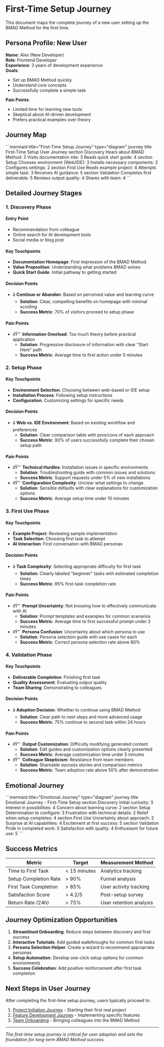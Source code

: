 ﻿# First-Time Setup Journey

This document maps the complete journey of a new user setting up the BMAD Method for the first time.

## Persona Profile: New User

**Name**: Alex (New Developer)  
**Role**: Frontend Developer  
**Experience**: 3 years of development experience  
**Goals**:
- Set up BMAD Method quickly
- Understand core concepts
- Successfully complete a simple task

**Pain Points**:
- Limited time for learning new tools
- Skeptical about AI-driven development
- Prefers practical examples over theory

## Journey Map

\```mermaid title="First-Time Setup Journey" type="diagram"
journey
    title First-Time Setup User Journey
    section Discovery
      Hears about BMAD Method: 3
      Visits documentation site: 3
      Reads quick start guide: 4
    section Setup
      Chooses environment (Web/IDE): 3
      Installs necessary components: 2
      Configures settings: 2
    section First Use
      Reads example project: 4
      Attempts simple task: 3
      Receives AI guidance: 5
    section Validation
      Completes first deliverable: 5
      Reviews output quality: 4
      Shares with team: 4
\```

## Detailed Journey Stages

### 1. Discovery Phase

#### Entry Point
- Recommendation from colleague
- Online search for AI development tools
- Social media or blog post

#### Key Touchpoints
- **Documentation Homepage**: First impression of the BMAD Method
- **Value Proposition**: Understanding what problems BMAD solves
- **Quick Start Guide**: Initial pathway to getting started

#### Decision Points
- â­ **Continue or Abandon**: Based on perceived value and learning curve
  - **Solution**: Clear, compelling benefits on homepage with minimal scrolling
  - **Success Metric**: 70% of visitors proceed to setup phase

#### Pain Points
- ðŸ”´ **Information Overload**: Too much theory before practical application
  - **Solution**: Progressive disclosure of information with clear "Start Here" path
  - **Success Metric**: Average time to first action under 5 minutes

### 2. Setup Phase

#### Key Touchpoints
- **Environment Selection**: Choosing between web-based or IDE setup
- **Installation Process**: Following setup instructions
- **Configuration**: Customizing settings for specific needs

#### Decision Points
- â­ **Web vs. IDE Environment**: Based on existing workflow and preferences
  - **Solution**: Clear comparison table with pros/cons of each approach
  - **Success Metric**: 90% of users successfully complete their chosen setup path

#### Pain Points
- ðŸ”´ **Technical Hurdles**: Installation issues in specific environments
  - **Solution**: Troubleshooting guide with common issues and solutions
  - **Success Metric**: Support requests under 5% of new installations
- ðŸ”´ **Configuration Complexity**: Unclear what settings to change
  - **Solution**: Sensible defaults with clear explanations for customization options
  - **Success Metric**: Average setup time under 10 minutes

### 3. First Use Phase

#### Key Touchpoints
- **Example Project**: Reviewing sample implementation
- **Task Selection**: Choosing first task to attempt
- **AI Interaction**: First conversation with BMAD personas

#### Decision Points
- â­ **Task Complexity**: Selecting appropriate difficulty for first task
  - **Solution**: Clearly labeled "beginner" tasks with estimated completion times
  - **Success Metric**: 85% first-task completion rate

#### Pain Points
- ðŸ”´ **Prompt Uncertainty**: Not knowing how to effectively communicate with AI
  - **Solution**: Prompt templates and examples for common scenarios
  - **Success Metric**: Average time to first successful prompt under 2 minutes
- ðŸ”´ **Persona Confusion**: Uncertainty about which persona to use
  - **Solution**: Persona selection guide with use cases for each
  - **Success Metric**: Correct persona selection rate above 80%

### 4. Validation Phase

#### Key Touchpoints
- **Deliverable Completion**: Finishing first task
- **Quality Assessment**: Evaluating output quality
- **Team Sharing**: Demonstrating to colleagues

#### Decision Points
- â­ **Adoption Decision**: Whether to continue using BMAD Method
  - **Solution**: Clear path to next steps and more advanced usage
  - **Success Metric**: 75% continue to second task within 24 hours

#### Pain Points
- ðŸ”´ **Output Customization**: Difficulty modifying generated content
  - **Solution**: Edit guides and customization options clearly presented
  - **Success Metric**: Average customization time under 5 minutes
- ðŸ”´ **Colleague Skepticism**: Resistance from team members
  - **Solution**: Shareable success stories and comparison metrics
  - **Success Metric**: Team adoption rate above 50% after demonstration

## Emotional Journey

\```mermaid title="Emotional Journey" type="diagram"
journey
    title Emotional Journey - First-Time Setup
    section Discovery
      Initial curiosity: 3
      Interest in possibilities: 4
      Concern about learning curve: 2
    section Setup
      Determination to configure: 3
      Frustration with technical details: 2
      Relief when setup completes: 4
    section First Use
      Uncertainty about approach: 2
      Surprise at AI capabilities: 4
      Excitement at first success: 5
    section Validation
      Pride in completed work: 5
      Satisfaction with quality: 4
      Enthusiasm for future use: 5
\```

## Success Metrics

| Metric | Target | Measurement Method |
|--------|--------|-------------------|
| Time to First Task | < 15 minutes | Analytics tracking |
| Setup Completion Rate | > 90% | Funnel analysis |
| First Task Completion | > 85% | User activity tracking |
| Satisfaction Score | > 4.2/5 | Post-setup survey |
| Return Rate (24h) | > 75% | User retention analysis |

## Journey Optimization Opportunities

1. **Streamlined Onboarding**: Reduce steps between discovery and first success
2. **Interactive Tutorials**: Add guided walkthroughs for common first tasks
3. **Persona Selection Helper**: Create a wizard to recommend appropriate personas
4. **Setup Automation**: Develop one-click setup options for common environments
5. **Success Celebration**: Add positive reinforcement after first task completion

## Next Steps in User Journey

After completing the first-time setup journey, users typically proceed to:

1. [Project Initiation Journey](project-initiation.md) - Starting their first real project
2. [Feature Development Journey](feature-development.md) - Implementing specific features
3. [Team Onboarding](team-onboarding.md) - Bringing colleagues into the BMAD Method

---

*The first-time setup journey is critical for user adoption and sets the foundation for long-term BMAD Method success.*
